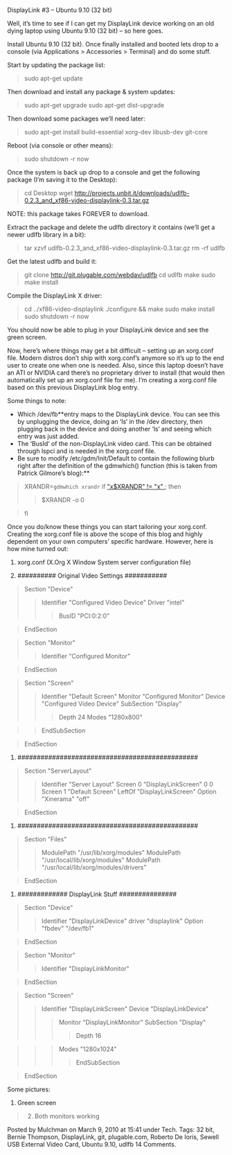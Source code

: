 DisplayLink #3 – Ubuntu 9.10 (32 bit)

Well, it’s time to see if I can get my DisplayLink device working on an old dying laptop using Ubuntu 9.10 (32 bit) – so here goes.

Install Ubuntu 9.10 (32 bit).  Once finally installed and booted lets drop to a console (via Applications > Accessories > Terminal) and do some stuff.

Start by updating the package list:

> sudo apt-get update

Then download and install any package & system updates:

> sudo apt-get upgrade
> sudo apt-get dist-upgrade

Then download some packages we’ll need later:

> sudo apt-get install build-essential xorg-dev libusb-dev git-core

Reboot (via console or other means):

> sudo shutdown -r now

Once the system is back up drop to a console and get the following package (I’m saving it to the Desktop):

> cd Desktop
> wget http://projects.unbit.it/downloads/udlfb-0.2.3_and_xf86-video-displaylink-0.3.tar.gz

NOTE: this package takes FOREVER to download.

Extract the package and delete the udlfb directory it contains (we’ll get a newer udlfb library in a bit):

> tar xzvf udlfb-0.2.3\_and\_xf86-video-displaylink-0.3.tar.gz
> rm -rf udlfb

Get the latest udlfb and build it:

> git clone http://git.plugable.com/webdav/udlfb
> cd udlfb
> make
> sudo make install

Compile the DisplayLink X driver:

> cd ../xf86-video-displaylink
> ./configure && make
> sudo make install
> sudo shutdown -r now

You should now be able to plug in your DisplayLink device and see the green screen.

Now, here’s where things may get a bit difficult – setting up an xorg.conf file.  Modern distros don’t ship with xorg.conf’s anymore so it’s up to the end user to create one when one is needed.  Also, since this laptop doesn’t have an ATI or NVIDIA card there’s no proprietary driver to install (that would then automatically set up an xorg.conf file for me).  I’m creating a xorg.conf file based on this previous DisplayLink blog entry.

Some things to note:

  * Which /dev/fb**entry maps to the DisplayLink device.  You can see this by unplugging the device, doing an ‘ls‘ in the /dev directory, then plugging back in the device and doing another ‘ls‘ and seeing which entry was just added.
  * The ‘BusId‘ of the non-DisplayLink video card.  This can be obtained through lspci and is needed in the xorg.conf file.
  * Be sure to modify /etc/gdm/Init/Default to contain the following blurb right after the definition of the gdmwhich() function (this is taken from Patrick Gilmore’s blog):**

> XRANDR=`gdmwhich xrandr`
> if ["x$XRANDR" != "x" ](.md) ; then
> > $XRANDR -o 0

> fi

Once you do/know these things you can start tailoring your xorg.conf.  Creating the xorg.conf file is above the scope of this blog and highly dependent on your own computers’ specific hardware.  However, here is how mine turned out:

  1. xorg.conf (X.Org X Window System server configuration file)

  1. ########## Original Video Settings ###########

> Section "Device"
> > Identifier      "Configured Video Device"
> > Driver		"intel"
> > > BusID           "PCI:0:2:0"

> EndSection

> Section "Monitor"
> > Identifier      "Configured Monitor"

> EndSection

> Section "Screen"
> > Identifier      "Default Screen"
> > Monitor         "Configured Monitor"
> > Device          "Configured Video Device"
> > SubSection "Display"
> > > Depth   24
> > > Modes   "1280x800"

> > EndSubSection

> EndSection

  1. ###############################################

> Section "ServerLayout"
> > Identifier      "Server Layout"
> > Screen  0       "DisplayLinkScreen" 0 0
> > Screen  1       "Default Screen" LeftOf "DisplayLinkScreen"
> > Option          "Xinerama" "off"

> EndSection

  1. ###############################################

> Section "Files"
> > ModulePath      "/usr/lib/xorg/modules"
> > ModulePath      "/usr/local/lib/xorg/modules"
> > ModulePath	"/usr/local/lib/xorg/modules/drivers"

> EndSection

  1. ############# DisplayLink Stuff ###############

> Section "Device"
> > Identifier      "DisplayLinkDevice"
> > driver          "displaylink"
> > Option  "fbdev" "/dev/fb1"

> EndSection

> Section "Monitor"
> > Identifier      "DisplayLinkMonitor"

> EndSection

> Section "Screen"
> > Identifier      "DisplayLinkScreen"
> > Device          "DisplayLinkDevice"
> > > Monitor         "DisplayLinkMonitor"
> > > SubSection "Display"
> > > > Depth   16

> > > Modes   "1280x1024"
> > > > EndSubSection

> EndSection

Some pictures:

  1. Green screen
> 2. Both monitors working

Posted by Mulchman on March 9, 2010 at 15:41 under Tech.
Tags: 32 bit, Bernie Thompson, DisplayLink, git, plugable.com, Roberto De Ioris, Sewell USB External Video Card, Ubuntu 9.10, udlfb
14 Comments.